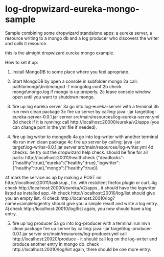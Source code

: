 # log-dropwizard-eureka-mongo-sample
Sample combining some dropwizard standalone apps: a eureka server, a resource writing to a mongo db and a log producer who discovers the writer and calls it resource.

this is the almight dropwizard eureka mongo example.

How to set it up:

1. Install MongoDB to some place where you feel apropriate.
2. Start MongoDB by open a console in subfolder mongo
2a call: pathtomongo\bin\mongod -f mongolog.conf
2b check mongo\mongo.log if mongo is up properly.
2c leave console window open until you want to shutdown mongo.

3. fire up log eureka server
3a go into log-eureka-server with a terminal 
3b run mvn clean package
3c fire up server by calling: java -jar target\log-eureka-server-0.0.1.jar server src/main/resources/log-eureka-server.yml
3d check if it is running: call http://localhost:20000/eureka/v2/apps (you can change port in the yml file if needed).

4. fire up log writer to mongodb
4a go into log-writer with another terminal
4b run mvn clean package
4c fire up server by calling: java -jar target\log-writer-0.0.1.jar server src/main/resources/log-writer.yml
4d checks:
4e try out the dropwizard help check. should be fine for all parts:
	http://localhost:20011/healthcheck
	{"deadlocks":{"healthy":true},"eureka":{"healthy":true},"logwriter":{"healthy":true},"mongo":{"healthy":true}}
	
4f mark the service as up by making a POST on http://localhost:20011/tasks/up , f.e. with restclient firefox plugin or curl.
4g check http://localhost:20000/eureka/v2/apps , it should have the logwriter listed as installed app.
4h check http://localhost:20010/log/list should give you an empty list.
4i check http://localhost:20010/log?name=samplelogentry should give you a simple result and write a log entry.
4j check http://localhost:20010/log/list again, you now should have a log entry.

5. fire up log producer
5a go into log-producer with a terminal
	 run mvn clean package
	 fire up server by calling: java -jar target\log-producer-0.0.1.jar server src/main/resources/log-producer.yml
	 call http://localhost:20020/produce - it should call log on the log-writer and produce another entry in mongo db.
	 check http://localhost:20010/log/list again, there should be one more entry.

